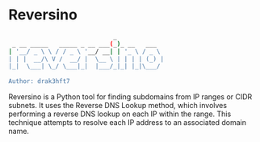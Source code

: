 # Reversino

```bash
                             _             
 _ __ _____   _____ _ __ ___(_)_ __   ___  
| '__/ _ \ \ / / _ \ '__/ __| | '_ \ / _ \ 
| | |  __/\ V /  __/ |  \__ \ | | | | (_) |
|_|  \___| \_/ \___|_|  |___/_|_| |_|\___/ 
                                           
Author: drak3hft7
```

Reversino is a Python tool for finding subdomains from IP ranges or CIDR subnets. It uses the Reverse DNS Lookup method, which involves performing a reverse DNS lookup on each IP within the range. This technique attempts to resolve each IP address to an associated domain name.
